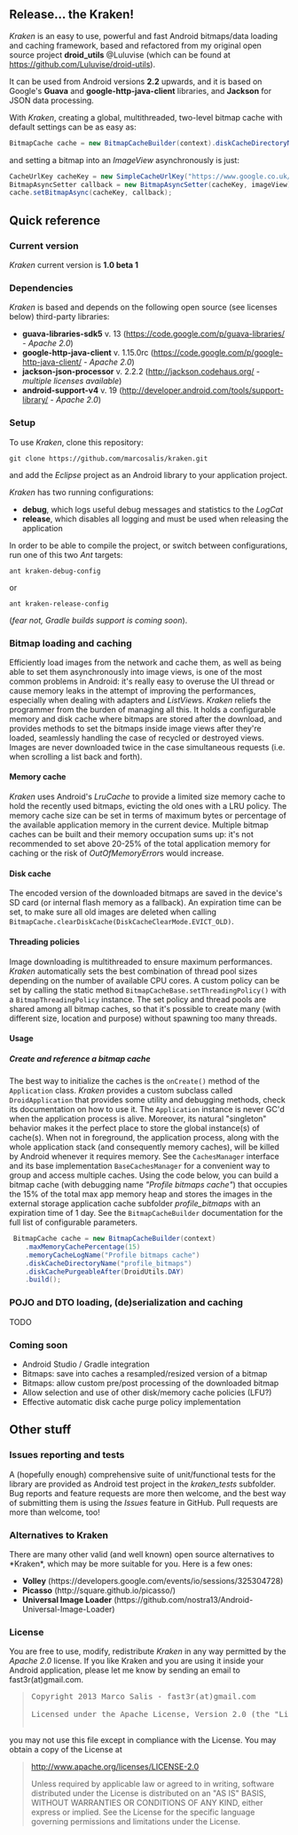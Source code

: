 ## Release... the Kraken!

*Kraken* is an easy to use, powerful and fast Android bitmaps/data loading and caching framework, based and refactored from my original open source project <b>droid_utils</b> @Luluvise (which can be found at https://github.com/Luluvise/droid-utils).

It can be used from Android versions **2.2** upwards, and it is based on Google's **Guava** and **google-http-java-client** libraries, and **Jackson** for JSON data processing.

With *Kraken*, creating a global, multithreaded, two-level bitmap cache with default settings can be as easy as:
``` java
BitmapCache cache = new BitmapCacheBuilder(context).diskCacheDirectoryName("bitmaps").build();
```

and setting a bitmap into an *ImageView* asynchronously is just:
``` java
CacheUrlKey cacheKey = new SimpleCacheUrlKey("https://www.google.co.uk/images/srpr/logo11w.png");
BitmapAsyncSetter callback = new BitmapAsyncSetter(cacheKey, imageView);
cache.setBitmapAsync(cacheKey, callback);
```

## Quick reference

### Current version
*Kraken* current version is **1.0 beta 1**

### Dependencies
*Kraken* is based and depends on the following open source (see licenses below) third-party libraries:

* **guava-libraries-sdk5** v. 13 (https://code.google.com/p/guava-libraries/ - *Apache 2.0*)
* **google-http-java-client** v. 1.15.0rc (https://code.google.com/p/google-http-java-client/ - *Apache 2.0*)
* **jackson-json-processor** v. 2.2.2 (http://jackson.codehaus.org/  - *multiple licenses available*)
* **android-support-v4** v. 19 (http://developer.android.com/tools/support-library/  - *Apache 2.0*)

### Setup
To use *Kraken*, clone this repository:
<pre><code>git clone https://github.com/marcosalis/kraken.git</code></pre>
and add the *Eclipse* project as an Android library to your application project.

*Kraken* has two running configurations:
* **debug**, which logs useful debug messages and statistics to the *LogCat*
* **release**, which disables all logging and must be used when releasing the application

In order to be able to compile the project, or switch between configurations, run one of this two *Ant* targets:
<pre><code>ant kraken-debug-config</code></pre>
or
<pre><code>ant kraken-release-config</code></pre>
(*fear not, Gradle builds support is coming soon*).

### Bitmap loading and caching
Efficiently load images from the network and cache them, as well as being able to set them asynchronously into image views, is one of the most common problems in Android: it's really easy to overuse the UI thread or cause memory leaks in the attempt of improving the performances, especially when dealing with adapters and *ListView*s.
*Kraken* reliefs the programmer from the burden of managing all this. It holds a configurable memory and disk cache where bitmaps are stored after the download, and provides methods to set the bitmaps inside image views after they're loaded, seamlessly handling the case of recycled or destroyed views. Images are never downloaded twice in the case simultaneous requests (i.e. when scrolling a list back and forth).

#### Memory cache
*Kraken* uses Android's *LruCache* to provide a limited size memory cache to hold the recently used bitmaps, evicting the old ones with a LRU policy. The memory cache size can be set in terms of maximum bytes or percentage of the available application memory in the current device. Multiple bitmap caches can be built and their memory occupation sums up: it's not recommended to set above 20-25% of the total application memory for caching or the risk of *OutOfMemoryError*s would increase.

#### Disk cache
The encoded version of the downloaded bitmaps are saved in the device's SD card (or internal flash memory as a fallback). An expiration time can be set, to make sure all old images are deleted when calling <code>BitmapCache.clearDiskCache(DiskCacheClearMode.EVICT_OLD)</code>.

#### Threading policies
Image downloading is multithreaded to ensure maximum performances. *Kraken* automatically sets the best combination of thread pool sizes depending on the number of available CPU cores. A custom policy can be set by calling the static method <code>BitmapCacheBase.setThreadingPolicy()</code> with a <code>BitmapThreadingPolicy</code> instance.
The set policy and thread pools are shared among all bitmap caches, so that it's possible to create many (with different size, location and purpose) without spawning too many threads.

#### Usage
##### Create and reference a bitmap cache
The best way to initialize the caches is the <code>onCreate()</code> method of the <code>Application</code> class. *Kraken* provides a custom subclass called <code>DroidApplication</code> that provides some utility and debugging methods, check its documentation on how to use it.
The <code>Application</code> instance is never GC'd when the application process is alive. Moreover, its natural "singleton" behavior makes it the perfect place to store the global instance(s) of cache(s). When not in foreground, the application process, along with the whole application stack (and consequently memory caches), will be killed by Android whenever it requires memory.
See the <code>CachesManager</code> interface and its base implementation <code>BaseCachesManager</code> for a convenient way to group and access multiple caches.
Using the code below, you can build a bitmap cache (with debugging name *"Profile bitmaps cache"*) that occupies the 15% of the total max app memory heap and stores the images in the external storage application cache subfolder *profile_bitmaps* with an expiration time of 1 day. See the <code>BitmapCacheBuilder</code> documentation for the full list of configurable parameters.
``` java
 BitmapCache cache = new BitmapCacheBuilder(context)
 	.maxMemoryCachePercentage(15)
 	.memoryCacheLogName("Profile bitmaps cache")
 	.diskCacheDirectoryName("profile_bitmaps")
 	.diskCachePurgeableAfter(DroidUtils.DAY)
 	.build();
```


### POJO and DTO loading, (de)serialization and caching
TODO

### Coming soon
* Android Studio / Gradle integration
* Bitmaps: save into caches a resampled/resized version of a bitmap
* Bitmaps: allow custom pre/post processing of the downloaded bitmap
* Allow selection and use of other disk/memory cache policies (LFU?)
* Effective automatic disk cache purge policy implementation


## Other stuff

### Issues reporting and tests
A (hopefully enough) comprehensive suite of unit/functional tests for the library are provided as Android test project in the *kraken_tests* subfolder. Bug reports and feature requests are more then welcome, and the best way of submitting them is using the *Issues* feature in GitHub. Pull requests are more than welcome, too!

### Alternatives to Kraken
<p>There are many other valid (and well known) open source alternatives to *Kraken*, which may be more suitable for you. Here is a few ones:
<ul>
<li><b>Volley</b> (https://developers.google.com/events/io/sessions/325304728)</li>
<li><b>Picasso</b> (http://square.github.io/picasso/)</li>
<li><b>Universal Image Loader</b> (https://github.com/nostra13/Android-Universal-Image-Loader)</li>
</ul>
</p>

### License
You are free to use, modify, redistribute *Kraken* in any way permitted by the <i>Apache 2.0</i> license. If you like Kraken and you are using it inside your Android application, please let me know by sending an email to fast3r(at)gmail.com.

> <pre>
> Copyright 2013 Marco Salis - fast3r(at)gmail.com
>
> Licensed under the Apache License, Version 2.0 (the "License");
you may not use this file except in compliance with the License.
You may obtain a copy of the License at
>
>    http://www.apache.org/licenses/LICENSE-2.0
>
> Unless required by applicable law or agreed to in writing, software
distributed under the License is distributed on an "AS IS" BASIS,
WITHOUT WARRANTIES OR CONDITIONS OF ANY KIND, either express or implied.
See the License for the specific language governing permissions and
limitations under the License.
</pre>
